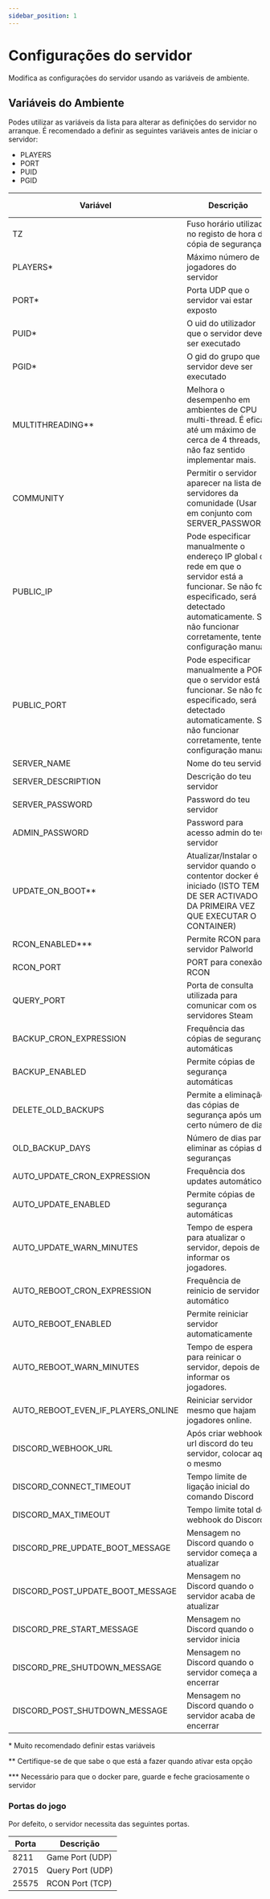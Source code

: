 ```yaml
---
sidebar_position: 1
---
```


# Configurações do servidor

Modifica as configurações do servidor usando as variáveis de ambiente.

## Variáveis do Ambiente

Podes utilizar as variáveis da lista para alterar as definições do servidor no arranque.
É recomendado a definir as seguintes variáveis antes de iniciar o servidor:

- PLAYERS
- PORT
- PUID
- PGID

| Variável                           | Descrição                                                                                                                                                                                                          | Valor Predefinido          | Valores Aceites                                                                                                        |
| ---------------------------------- | ------------------------------------------------------------------------------------------------------------------------------------------------------------------------------------------------------------------ | -------------------------- | ---------------------------------------------------------------------------------------------------------------------- |
| TZ                                 | Fuso horário utilizado no registo de hora da cópia de segurança                                                                                                                                                    | UTC                        | Ver [TZ Identifiers](https://en.wikipedia.org/wiki/List_of_tz_database_time_zones#Time_Zone_abbreviations)             |
| PLAYERS\*                          | Máximo número de jogadores do servidor                                                                                                                                                                             | 16                         | 1-32                                                                                                                   |
| PORT\*                             | Porta UDP que o servidor vai estar exposto                                                                                                                                                                         | 8211                       | 1024-65535                                                                                                             |
| PUID\*                             | O uid do utilizador que o servidor deve ser executado                                                                                                                                                              | 1000                       | !0                                                                                                                     |
| PGID\*                             | O gid do grupo que o servidor deve ser executado                                                                                                                                                                   | 1000                       | !0                                                                                                                     |
| MULTITHREADING\*\*                 | Melhora o desempenho em ambientes de CPU multi-thread. É eficaz até um máximo de cerca de 4 threads, não faz sentido implementar mais.                                                                             | false                      | true/false                                                                                                             |
| COMMUNITY                          | Permitir o servidor aparecer na lista de servidores da comunidade (Usar em conjunto com SERVER_PASSWORD)                                                                                                           | false                      | true/false                                                                                                             |
| PUBLIC_IP                          | Pode especificar manualmente o endereço IP global da rede em que o servidor está a funcionar. Se não for especificado, será detectado automaticamente. Se não funcionar corretamente, tente a configuração manual. |                            | x.x.x.x                                                                                                                |
| PUBLIC_PORT                        | Pode especificar manualmente a PORT que o servidor está a funcionar. Se não for especificado, será detectado automaticamente. Se não funcionar corretamente, tente a configuração manual.                          |                            | 1024-65535                                                                                                             |
| SERVER_NAME                        | Nome do teu servidor                                                                                                                                                                                               |                            | "string"                                                                                                               |
| SERVER_DESCRIPTION                 | Descrição do teu servidor                                                                                                                                                                                          |                            | "string"                                                                                                               |
| SERVER_PASSWORD                    | Password do teu servidor                                                                                                                                                                                           |                            | "string"                                                                                                               |
| ADMIN_PASSWORD                     | Password para acesso admin do teu servidor                                                                                                                                                                         |                            | "string"                                                                                                               |
| UPDATE_ON_BOOT\*\*                 | Atualizar/Instalar o servidor quando o contentor docker é iniciado (ISTO TEM DE SER ACTIVADO DA PRIMEIRA VEZ QUE EXECUTAR O CONTAINER)                                                                             | true                       | true/false                                                                                                             |
| RCON_ENABLED\*\*\*                 | Permite RCON para o servidor Palworld                                                                                                                                                                              | true                       | true/false                                                                                                             |
| RCON_PORT                          | PORT para conexão RCON                                                                                                                                                                                             | 25575                      | 1024-65535                                                                                                             |
| QUERY_PORT                         | Porta de consulta utilizada para comunicar com os servidores Steam                                                                                                                                                 | 27015                      | 1024-65535                                                                                                             |
| BACKUP_CRON_EXPRESSION             | Frequência das cópias de segurança automáticas                                                                                                                                                                     | 0 0 \* \* \*               | Precisa de uma expressão do CRON. Ver [Configurar cópias de segurança com CRON](https://palworld-server-docker.loef.dev/pt-PT/guides/backup/automated-backup) |
| BACKUP_ENABLED                     | Permite cópias de segurança automáticas                                                                                                                                                                            | true                       | true/false                                                                                                             |
| DELETE_OLD_BACKUPS                 | Permite a eliminação das cópias de segurança após um certo número de dias                                                                                                                                          | false                      | true/false                                                                                                             |
| OLD_BACKUP_DAYS                    | Número de dias para eliminar as cópias de seguranças                                                                                                                                                               | 30                         | any positive integer                                                                                                   |
| AUTO_UPDATE_CRON_EXPRESSION        | Frequência dos updates automáticos                                                                                                                                                                                 | 0 \* \* \* \*              | Precisa de uma expressão do CRON. Ver [Configurar atualização servidor com CRON](https://palworld-server-docker.loef.dev/pt-PT/guides/automatic-updates)      |
| AUTO_UPDATE_ENABLED                | Permite cópias de segurança automáticas                                                                                                                                                                            | false                      | true/false                                                                                                             |
| AUTO_UPDATE_WARN_MINUTES           | Tempo de espera para atualizar o servidor, depois de informar os jogadores.                                                                                                                                        | 30                         | !0                                                                                                                     |
| AUTO_REBOOT_CRON_EXPRESSION        | Frequência de reinicio de servidor automático                                                                                                                                                                      | 0 0 \* \* \*               | Precisa de uma expressão do CRON. Ver - [Configurar reinício servidor com CRON](https://palworld-server-docker.loef.dev/pt-PT/guides/automatic-reboots)       |
| AUTO_REBOOT_ENABLED                | Permite reiniciar servidor automaticamente                                                                                                                                                                         | false                      | true/false                                                                                                             |
| AUTO_REBOOT_WARN_MINUTES           | Tempo de espera para reinicar o servidor, depois de informar os jogadores.                                                                                                                                         | 5                          | !0                                                                                                                     |
| AUTO_REBOOT_EVEN_IF_PLAYERS_ONLINE | Reiniciar servidor mesmo que hajam jogadores online.                                                                                                                                                               | false                      | true/false                                                                                                             |
| DISCORD_WEBHOOK_URL                | Após criar webhook url discord do teu servidor, colocar aqui o mesmo                                                                                                                                               |                            | `https://discord.com/api/webhooks/<webhook_id>`                                                                        |
| DISCORD_CONNECT_TIMEOUT            | Tempo limite de ligação inicial do comando Discord                                                                                                                                                                 | 30                         | !0                                                                                                                     |
| DISCORD_MAX_TIMEOUT                | Tempo limite total do webhook do Discord                                                                                                                                                                           | 30                         | !0                                                                                                                     |
| DISCORD_PRE_UPDATE_BOOT_MESSAGE    | Mensagem no Discord quando o servidor começa a atualizar                                                                                                                                                           | Server is updating...      | "string"                                                                                                               |
| DISCORD_POST_UPDATE_BOOT_MESSAGE   | Mensagem no Discord quando o servidor acaba de atualizar                                                                                                                                                           | Server update complete!    | "string"                                                                                                               |
| DISCORD_PRE_START_MESSAGE          | Mensagem no Discord quando o servidor inicia                                                                                                                                                                       | Server is started!         | "string"                                                                                                               |
| DISCORD_PRE_SHUTDOWN_MESSAGE       | Mensagem no Discord quando o servidor começa a encerrar                                                                                                                                                            | Server is shutting down... | "string"                                                                                                               |
| DISCORD_POST_SHUTDOWN_MESSAGE      | Mensagem no Discord quando o servidor acaba de encerrar                                                                                                                                                            | Server is stopped!         | "string"                                                                                                               |

\* Muito recomendado definir estas variáveis

\*\* Certifique-se de que sabe o que está a fazer quando ativar esta opção

\*\*\* Necessário para que o docker pare, guarde e feche graciosamente o servidor

### Portas do jogo

Por defeito, o servidor necessita das seguintes portas.

| Porta | Descrição        |
| ----- | ---------------- |
| 8211  | Game Port (UDP)  |
| 27015 | Query Port (UDP) |
| 25575 | RCON Port (TCP)  |
